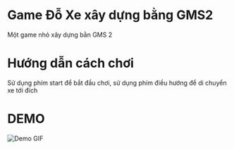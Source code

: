 
# Game Đỗ Xe xây dựng bằng GMS2 

Một game nhỏ xây dựng bằn GMS 2

# Hướng dẫn cách chơi

Sử dụng phím start để bắt đầu chơi, sử dụng phím điều hướng để di chuyển xe tới đích

# DEMO 
![Demo GIF](https://imgur.com/bPHVQ1k)
